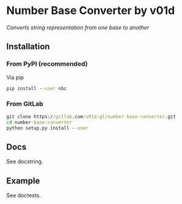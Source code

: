 # Number Base Converter by v01d

*Converts string representation from one base to another*

## Installation

### From PyPI (recommended)

Via pip

```cmd
pip install --user nbc
```

### From GitLab

```cmd
git clone https://gitlab.com/v01d-gl/number-base-converter.git
cd number-base-converter
python setup.py install --user
```

## Docs

See docstring.

## Example

See doctests.
